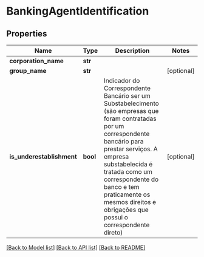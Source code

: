 # BankingAgentIdentification

## Properties
Name | Type | Description | Notes
------------ | ------------- | ------------- | -------------
**corporation_name** | **str** |  | 
**group_name** | **str** |  | [optional] 
**is_underestablishment** | **bool** | Indicador do Correspondente Bancário ser um Substabelecimento (são empresas  que foram contratadas por um correspondente bancário para prestar serviços. A empresa substabelecida é tratada como um correspondente do banco e tem praticamente os mesmos direitos e obrigações que possui o correspondente direto) | [optional] 

[[Back to Model list]](../README.md#documentation-for-models) [[Back to API list]](../README.md#documentation-for-api-endpoints) [[Back to README]](../README.md)

